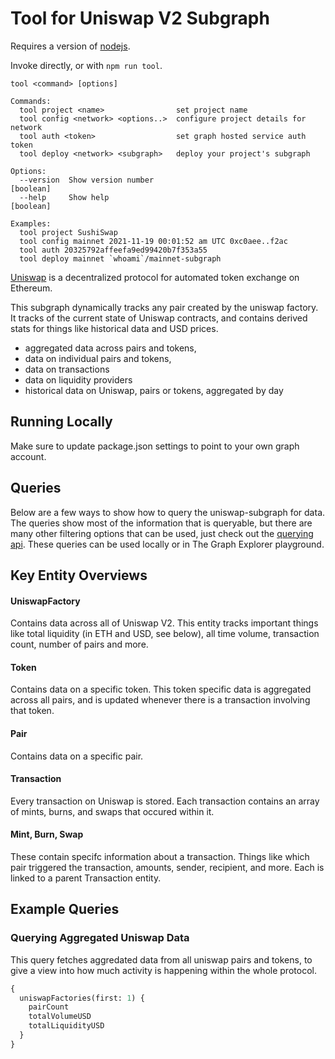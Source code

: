 # Tool for Uniswap V2 Subgraph

Requires a version of [nodejs](https://nodejs.org).

Invoke directly, or with `npm run tool`.

```
tool <command> [options]

Commands:
  tool project <name>                set project name
  tool config <network> <options..>  configure project details for network
  tool auth <token>                  set graph hosted service auth token
  tool deploy <network> <subgraph>   deploy your project's subgraph

Options:
  --version  Show version number                                       [boolean]
  --help     Show help                                                 [boolean]

Examples:
  tool project SushiSwap
  tool config mainnet 2021-11-19 00:01:52 am UTC 0xc0aee..f2ac
  tool auth 20325792affeefa9ed99420b7f353a55
  tool deploy mainnet `whoami`/mainnet-subgraph
```

[Uniswap](https://uniswap.org/) is a decentralized protocol for automated token exchange on Ethereum.

This subgraph dynamically tracks any pair created by the uniswap factory. It tracks of the current state of Uniswap contracts, and contains derived stats for things like historical data and USD prices.

- aggregated data across pairs and tokens,
- data on individual pairs and tokens,
- data on transactions
- data on liquidity providers
- historical data on Uniswap, pairs or tokens, aggregated by day

## Running Locally

Make sure to update package.json settings to point to your own graph account.

## Queries

Below are a few ways to show how to query the uniswap-subgraph for data. The queries show most of the information that is queryable, but there are many other filtering options that can be used, just check out the [querying api](https://thegraph.com/docs/graphql-api). These queries can be used locally or in The Graph Explorer playground.

## Key Entity Overviews

#### UniswapFactory

Contains data across all of Uniswap V2. This entity tracks important things like total liquidity (in ETH and USD, see below), all time volume, transaction count, number of pairs and more.

#### Token

Contains data on a specific token. This token specific data is aggregated across all pairs, and is updated whenever there is a transaction involving that token.

#### Pair

Contains data on a specific pair.

#### Transaction

Every transaction on Uniswap is stored. Each transaction contains an array of mints, burns, and swaps that occured within it.

#### Mint, Burn, Swap

These contain specifc information about a transaction. Things like which pair triggered the transaction, amounts, sender, recipient, and more. Each is linked to a parent Transaction entity.

## Example Queries

### Querying Aggregated Uniswap Data

This query fetches aggredated data from all uniswap pairs and tokens, to give a view into how much activity is happening within the whole protocol.

```graphql
{
  uniswapFactories(first: 1) {
    pairCount
    totalVolumeUSD
    totalLiquidityUSD
  }
}
```
